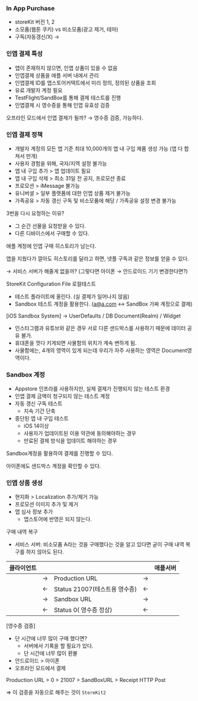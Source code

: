 ### In App Purchase

- storeKit 버전 1, 2
- 소모품(웹툰 쿠키) vs 비소모품(광고 제거, 테마)
- 구독(자동갱신/X) →

### 인앱 결제 특성

- 앱이 존재하지 않으면, 인앱 상품이 있을 수 없음
- 인앱결제 상품을 애플 서버 내에서 관리
- 인앱결제 ID를 앱스토어커텍트에서 미리 정의, 정의된 상품을 조회
- 유료 개발자 계정 필요
- TestFlight/SandBox를 통해 결제 테스트를 진행
- 인앱결제 시 영수증을 통해 인앱 유효성 검증

오프라인 모드에서 인앱 결제가 될까? → 영수증 검증, 가능하다.

### 인앱 결제 정책

- 개발자 계정의 모든 앱 기준 최대 10,000개의 앱 내 구입 제품 생성 가능 (앱 다 합쳐서 만개)
- 사용자 경험을 위해, 국자/지역 설정 불가능
- 앱 내 구입 추가 > 앱 업데이트 필요
- 앱 내 구입 삭제 > 최소 31일 전 공지, 프로모션 종료
- 프로모션 > iMessage 불가능
- 유니버셜 > 일부 플랫폼에 대한 인앱 상품 제거 불가능
- 가족공유 > 자동 갱신 구독 및 비소모품에 해당 / 가족공유 설정 변경 불가능


3번을 다시 요청하는 이유?

- 그 순간 선물을 요청받을 수 있다.
- 다른 디바이스에서 구매할 수 있다.

애플 계정에 인앱 구매 히스토리가 남는다.

앱을 지웠다가 깔아도 히스토리를 달라고 하면, 넷플 구독과 같은 정보를 얻을 수 있다.

→ 서비스 서버가 해줄게 없을까? (그렇다면 아이폰 → 안드로이드 기기 변경한다면?)

StoreKit Configuration File 로컬테스트

- 테스트 플라이트에 올린다. (실 결제가 일어나지 않음)
- Sandbox 테스트 계정을 활용한다. (a@a.com ↔ SandBox 가짜 계정으로 결제)

[iOS Sandbox System] → UserDefaults / DB Document(Realm) / Widget

- 인스타그램과 유튜브와 같은 경우 서로 다른 샌드박스를 사용하기 때문에 데이터 공유 불가.
- 휴대폰을 껏다 키게되면 사물함의 위치가 계속 변하게 됨.
- 사물함에는, 4개의 영역이 있게 되는데 우리가 자주 사용하는 영역은 Document영역이다.

### Sandbox 계정

- Appstore 인프라를 사용하지만, 실제 결제가 진행되지 않는 테스트 환경
- 인앱 결제 금액이 청구되지 않는 테스트 계정
- 자동 갱신 구독 테스트
    - 지속 기간 단축
- 중단된 앱 내 구입 테스트
    - iOS 14이상
    - 사용자가 업데이트된 이용 약관에 동의해야하는 경우
    - 만료된 결제 방식을 업데이트 해야하는 경우

Sandbox계정을 활용하여 결제를 진행할 수 있다.

아이폰에도 샌드박스 계정을 확인할 수 있다.


### 인앱 상품 생성

- 현지화 > Localization 추가/제거 가능
- 프로모션 이미지 추가 및 제거
- 앱 심사 정보 추가
    - 앱스토어에 반영은 되지 않는다.

구매 내역 복구

- 서비스 서버: 비소모품 A라는 것을 구매했다는 것을 알고 있다면 굳이 구매 내역 복구를 하지 않아도 된다.

| 클라이언트 |  |  |  | 애플서버 |
| --- | --- | --- | --- | --- |
|  | → | Production URL | → |  |
|  | ← | Status 21007(테스트용 영수증) | ← |  |
|  | → | Sandbox URL | → |  |
|  | ← | Status 0( 영수증 정상) | ← |  |

[영수증 검증]

- 단 시간에 너무 많이 구매 했다면?
    - 서버에서 기록을 할 필요가 있다.
    - 단 시간에 너무 많이 환불
- 안드로이드 > 아이폰
- 오프라인 모드에서 결제

Production URL > 0 > 21007 > SandBoxURL > Receipt HTTP Post

⇒ 이 검증을 자동으로 해주는 것이 `StoreKit2`
